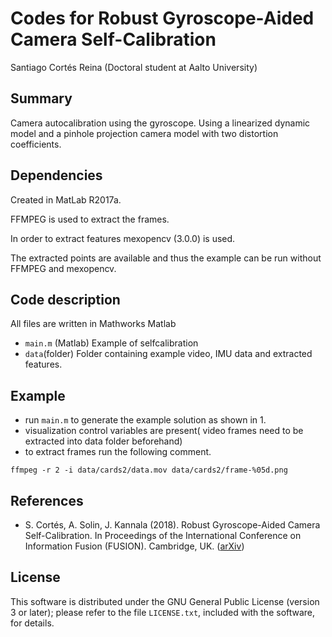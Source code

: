 # Codes for Robust Gyroscope-Aided Camera Self-Calibration
Santiago Cortés Reina (Doctoral student at Aalto University)


Summary
--
Camera autocalibration using the gyroscope. Using a linearized dynamic model and a pinhole projection camera model with two distortion coefficients.


Dependencies
--
Created in MatLab R2017a.

FFMPEG is used to extract the frames.

In order to extract features mexopencv (3.0.0) is used.

The extracted points are available and thus the example can be run  without FFMPEG and mexopencv.

Code description
--
All files are written in Mathworks Matlab

* `main.m` (Matlab)
  Example of selfcalibration
* `data`(folder)
  Folder containing example video, IMU data and extracted features.


Example 
--

* run `main.m` to generate the example solution as shown in 1.
* visualization control variables are present( video frames need to be extracted into data folder beforehand)
* to extract frames run the following comment.

```
ffmpeg -r 2 -i data/cards2/data.mov data/cards2/frame-%05d.png 
```


References
--
* S. Cortés, A. Solin, J. Kannala (2018). Robust Gyroscope-Aided Camera Self-Calibration. In Proceedings of the International Conference on Information Fusion (FUSION). Cambridge, UK. ([arXiv](https://arxiv.org/abs/1805.12506))


License
--

This software is distributed under the GNU General Public License (version 3 or later); please refer to the file `LICENSE.txt`, included with the software, for details. 
